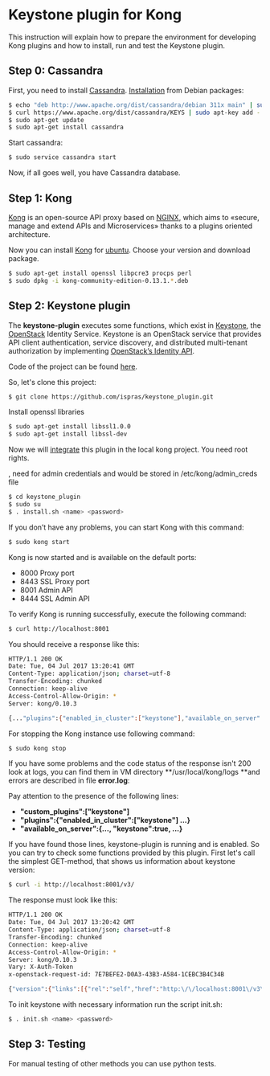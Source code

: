 # Keystone plugin for Kong

This instruction will explain how to prepare the environment for developing Kong plugins and how to install, run and test the Keystone plugin. 

## **Step 0: Cassandra**
 
First, you need to install [Cassandra](http://cassandra.apache.org/). [Installation](http://cassandra.apache.org/download/) from Debian packages:

~~~sh
$ echo "deb http://www.apache.org/dist/cassandra/debian 311x main" | sudo tee -a /etc/apt/sources.list.d/cassandra.sources.list
$ curl https://www.apache.org/dist/cassandra/KEYS | sudo apt-key add -
$ sudo apt-get update
$ sudo apt-get install cassandra
~~~

Start cassandra:

~~~sh
$ sudo service cassandra start
~~~~

Now, if all goes well, you have Cassandra database.

## **Step 1: Kong**

[Kong](https://getkong.org/) is an open-source API proxy based on [NGINX](http://nginx.org/), which aims to «secure, manage and extend APIs and Microservices» thanks to a plugins oriented architecture.
 
Now you can install [Kong](https://konghq.com/install/) for [ubuntu](https://getkong.org/install/ubuntu/). Choose your version and download package.

~~~sh
$ sudo apt-get install openssl libpcre3 procps perl
$ sudo dpkg -i kong-community-edition-0.13.1.*.deb
~~~

## **Step 2: Keystone plugin**

The **keystone-plugin** executes some functions, which exist in [Keystone](https://docs.openstack.org/keystone/latest/), the [OpenStack](https://docs.openstack.org/) Identity Service. Keystone is an OpenStack service that provides API client authentication, service discovery, and distributed multi-tenant authorization by implementing [OpenStack’s Identity API](https://developer.openstack.org/api-ref/identity/v3/).

Code of the project can be found [here](https://github.com/ispras/keystone_plugin).

So, let's clone this project:

~~~sh
$ git clone https://github.com/ispras/keystone_plugin.git
~~~

Install openssl libraries

~~~sh
$ sudo apt-get install libssl1.0.0
$ sudo apt-get install libssl-dev
~~~

Now we will [integrate](https://getkong.org/docs/0.11.x/plugin-development/distribution/) this plugin in the local kong project. You need root rights.

<name>, <password> need for admin credentials and would be stored in /etc/kong/admin_creds file

~~~sh
$ cd keystone_plugin
$ sudo su
$ . install.sh <name> <password>
~~~

If you don’t have any problems, you can start Kong with this command:

~~~sh
$ sudo kong start
~~~

Kong is now started and is available on the default ports:

* 8000 Proxy port
* 8443 SSL Proxy port
* 8001 Admin API
* 8444 SSL Admin API

To verify Kong is running successfully, execute the following command:

~~~sh
$ curl http://localhost:8001
~~~

You should receive a response like this:

~~~sh
HTTP/1.1 200 OK
Date: Tue, 04 Jul 2017 13:20:41 GMT
Content-Type: application/json; charset=utf-8
Transfer-Encoding: chunked
Connection: keep-alive
Access-Control-Allow-Origin: *
Server: kong/0.10.3

{..."plugins":{"enabled_in_cluster":["keystone"],"available_on_server":{"syslog":true,"ldap-auth":true,"rate-limiting":true,"correlation-id":true,"jwt":true,"request-termination":true,"galileo":true,"runscope":true,"request-transformer":true,"http-log":true,"loggly":true,"response-transformer":true,"basic-auth":true,"tcp-log":true,"hmac-auth":true,"oauth2":true,"acl":true,"bot-detection":true,"udp-log":true,"cors":true,"file-log":true,"ip-restriction":true,"datadog":true,"request-size-limiting":true,"keystone":true,"aws-lambda":true,"statsd":true,"response-ratelimiting":true,"key-auth":true}}}
~~~

For stopping the Kong instance use following command:

~~~sh
$ sudo kong stop
~~~

If you have some problems and the code status of the response isn't 200 look at logs, you can find them in VM directory **/usr/local/kong/logs **and errors are described in file **error.log**:

Pay attention to the presence of the following lines:

* **"custom_plugins":["keystone"]**
* **"plugins":{"enabled_in_cluster":["keystone"] ...}**
* **"available_on_server":{..., "keystone":true, ...}**

If you have found those lines, keystone-plugin is running and is enabled. So you can try to check some functions provided by this plugin. First let's call the simplest GET-method, that shows us information about keystone version:

~~~sh
$ curl -i http://localhost:8001/v3/
~~~

The response must look like this:

~~~sh
HTTP/1.1 200 OK
Date: Tue, 04 Jul 2017 13:20:42 GMT
Content-Type: application/json; charset=utf-8
Transfer-Encoding: chunked
Connection: keep-alive
Access-Control-Allow-Origin: *
Server: kong/0.10.3
Vary: X-Auth-Token
x-openstack-request-id: 7E7BEFE2-D0A3-43B3-A584-1CEBC3B4C34B

{"version":{"links":[{"rel":"self","href":"http:\/\/localhost:8001\/v3\/"},{"rel":"describedby","href":"http:\/\/docs.openstack.org\/","type":"text\/html"}],"id":"v3.4","updated":"2018-01-01T00:00:00Z","status":"stable","media-types":[{"type":"application\/vnd.openstack.identity-v3+json","base":"application\/json"}]}}
~~~

To init keystone with necessary information run the script init.sh:

~~~sh
$ . init.sh <name> <password>
~~~

## **Step 3: Testing**

For manual testing of other methods you can use python tests.